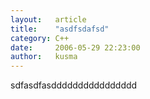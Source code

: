 ```yaml
---
layout:   article
title:    "asdfsdafsd"
category: C++
date:     2006-05-29 22:23:00
author:   kusma
---
```

sdfasdfasdddddddddddddddd


